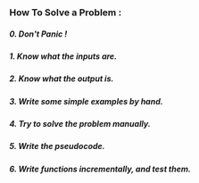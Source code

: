 ### How To Solve a Problem : 

##### 0. Don't Panic !

##### 1. Know what the inputs are.

##### 2. Know what the output is.

##### 3. Write some simple examples by hand.

##### 4. Try to solve the problem manually. 

##### 5. Write the pseudocode. 

##### 6. Write functions incrementally, and test them. 